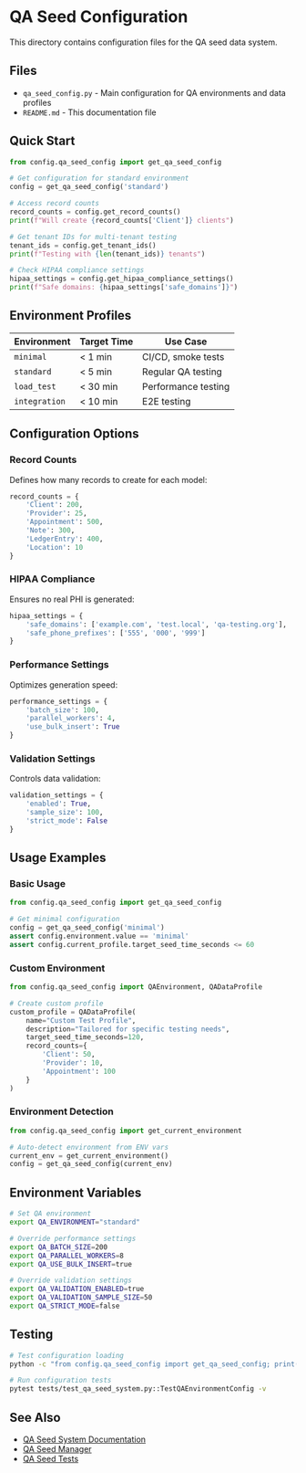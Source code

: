 # QA Seed Configuration

This directory contains configuration files for the QA seed data system.

## Files

- `qa_seed_config.py` - Main configuration for QA environments and data profiles
- `README.md` - This documentation file

## Quick Start

```python
from config.qa_seed_config import get_qa_seed_config

# Get configuration for standard environment
config = get_qa_seed_config('standard')

# Access record counts
record_counts = config.get_record_counts()
print(f"Will create {record_counts['Client']} clients")

# Get tenant IDs for multi-tenant testing
tenant_ids = config.get_tenant_ids()
print(f"Testing with {len(tenant_ids)} tenants")

# Check HIPAA compliance settings
hipaa_settings = config.get_hipaa_compliance_settings()
print(f"Safe domains: {hipaa_settings['safe_domains']}")
```

## Environment Profiles

| Environment | Target Time | Use Case |
|-------------|-------------|----------|
| `minimal` | < 1 min | CI/CD, smoke tests |
| `standard` | < 5 min | Regular QA testing |
| `load_test` | < 30 min | Performance testing |
| `integration` | < 10 min | E2E testing |

## Configuration Options

### Record Counts
Defines how many records to create for each model:

```python
record_counts = {
    'Client': 200,
    'Provider': 25,
    'Appointment': 500,
    'Note': 300,
    'LedgerEntry': 400,
    'Location': 10
}
```

### HIPAA Compliance
Ensures no real PHI is generated:

```python
hipaa_settings = {
    'safe_domains': ['example.com', 'test.local', 'qa-testing.org'],
    'safe_phone_prefixes': ['555', '000', '999']
}
```

### Performance Settings
Optimizes generation speed:

```python
performance_settings = {
    'batch_size': 100,
    'parallel_workers': 4,
    'use_bulk_insert': True
}
```

### Validation Settings
Controls data validation:

```python
validation_settings = {
    'enabled': True,
    'sample_size': 100,
    'strict_mode': False
}
```

## Usage Examples

### Basic Usage

```python
from config.qa_seed_config import get_qa_seed_config

# Get minimal configuration
config = get_qa_seed_config('minimal')
assert config.environment.value == 'minimal'
assert config.current_profile.target_seed_time_seconds <= 60
```

### Custom Environment

```python
from config.qa_seed_config import QAEnvironment, QADataProfile

# Create custom profile
custom_profile = QADataProfile(
    name="Custom Test Profile",
    description="Tailored for specific testing needs",
    target_seed_time_seconds=120,
    record_counts={
        'Client': 50,
        'Provider': 10,
        'Appointment': 100
    }
)
```

### Environment Detection

```python
from config.qa_seed_config import get_current_environment

# Auto-detect environment from ENV vars
current_env = get_current_environment()
config = get_qa_seed_config(current_env)
```

## Environment Variables

```bash
# Set QA environment
export QA_ENVIRONMENT="standard"

# Override performance settings
export QA_BATCH_SIZE=200
export QA_PARALLEL_WORKERS=8
export QA_USE_BULK_INSERT=true

# Override validation settings
export QA_VALIDATION_ENABLED=true
export QA_VALIDATION_SAMPLE_SIZE=50
export QA_STRICT_MODE=false
```

## Testing

```bash
# Test configuration loading
python -c "from config.qa_seed_config import get_qa_seed_config; print(get_qa_seed_config('minimal'))"

# Run configuration tests
pytest tests/test_qa_seed_system.py::TestQAEnvironmentConfig -v
```

## See Also

- [QA Seed System Documentation](../../docs/qa-seed-system.md)
- [QA Seed Manager](../scripts/qa_seed_manager.py)
- [QA Seed Tests](../tests/test_qa_seed_system.py)